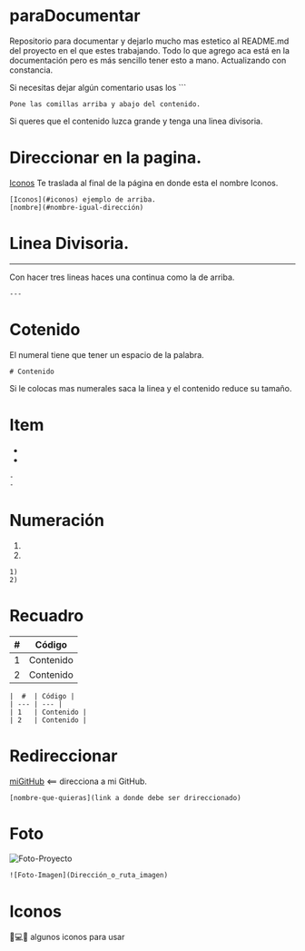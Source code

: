 # paraDocumentar

Repositorio para documentar y dejarlo mucho mas estetico al README.md del proyecto en el que estes trabajando.
Todo lo que agrego aca está en la documentación pero es más sencillo tener esto a mano.
Actualizando con constancia.

Si necesitas dejar algún comentario usas los ``` 
```
Pone las comillas arriba y abajo del contenido.
``` 

Si queres que el contenido luzca grande y tenga una linea divisoria.

# Direccionar en la pagina.

[Iconos](#iconos) 
Te traslada al final de la página en donde esta el nombre Iconos.
 ```
 [Iconos](#iconos) ejemplo de arriba.
 [nombre](#nombre-igual-dirección)
 ```

# Linea Divisoria.

---
Con hacer tres lineas haces una continua como la de arriba.
```
---  
```

# Cotenido
 
 El numeral tiene que tener un espacio de la palabra.

```
# Contenido
```
Si le colocas mas numerales saca la linea y el contenido reduce su tamaño.

# Item
- 
- 
```
- 
- 
```

# Numeración
1)
2)

```
1)
2)
```


# Recuadro
|  #  | Código |
| --- | --- |
| 1   | Contenido |
| 2   | Contenido |

```
|  #  | Código |
| --- | --- |
| 1   | Contenido |
| 2   | Contenido |
```

# Redireccionar

[miGitHub](https://github.com/megagringa) <== direcciona a mi GitHub.

``` 
[nombre-que-quieras](link a donde debe ser drireccionado)
```

# Foto

![Foto-Proyecto](https://megagringa.github.io/portTerminal/img/terminal.png)

```
![Foto-Imagen](Dirección_o_ruta_imagen)
```

# Iconos

📜💻👨 algunos iconos para usar
